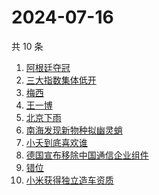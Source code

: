 # 2024-07-16

共 10 条

<!-- BEGIN ZHIHUSEARCH -->
<!-- 最后更新时间 Tue Jul 16 2024 04:03:51 GMT+0800 (China Standard Time) -->
1. [阿根廷夺冠](https://www.zhihu.com/search?q=阿根廷夺冠)
1. [三大指数集体低开](https://www.zhihu.com/search?q=三大指数集体低开)
1. [梅西](https://www.zhihu.com/search?q=梅西)
1. [王一博](https://www.zhihu.com/search?q=王一博)
1. [北京下雨](https://www.zhihu.com/search?q=北京下雨)
1. [南海发现新物种拟幽灵蛸](https://www.zhihu.com/search?q=南海发现新物种拟幽灵蛸)
1. [小夭到底喜欢谁](https://www.zhihu.com/search?q=小夭到底喜欢谁)
1. [德国宣布移除中国通信企业组件](https://www.zhihu.com/search?q=德国宣布移除中国通信企业组件)
1. [错位](https://www.zhihu.com/search?q=错位)
1. [小米获得独立造车资质](https://www.zhihu.com/search?q=小米获得独立造车资质)
<!-- END ZHIHUSEARCH -->
